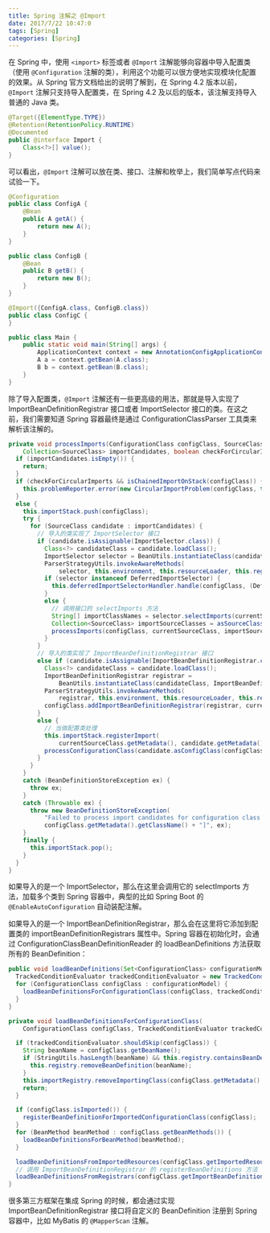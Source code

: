 ```yaml
---
title: Spring 注解之 @Import
date: 2017/7/22 10:47:0
tags: [Spring]
categories: [Spring]
---
```


在 Spring 中，使用 `<import>` 标签或者 `@Import` 注解能够向容器中导入配置类（使用 `@Configuration` 注解的类），利用这个功能可以很方便地实现模块化配置的效果。从 Spring 官方文档给出的说明了解到，在 Spring 4.2 版本以前，`@Import` 注解只支持导入配置类，在 Spring 4.2 及以后的版本，该注解支持导入普通的 Java 类。

<!--more-->

```java
@Target({ElementType.TYPE})
@Retention(RetentionPolicy.RUNTIME)
@Documented
public @interface Import {
    Class<?>[] value();
}
```

可以看出，`@Import` 注解可以放在类、接口、注解和枚举上，我们简单写点代码来试验一下。

```java
@Configuration
public class ConfigA {
    @Bean
    public A getA() {
        return new A();
    }
}
```

```java
public class ConfigB {
    @Bean
    public B getB() {
        return new B();
    }
}
```

```java
@Import({ConfigA.class, ConfigB.class})
public class ConfigC {
}
```

```java
public class Main {
    public static void main(String[] args) {
        ApplicationContext context = new AnnotationConfigApplicationContext(ConfigC.class);
        A a = context.getBean(A.class);
        B b = context.getBean(B.class);
    }
}
```

除了导入配置类，`@Import` 注解还有一些更高级的用法，那就是导入实现了 ImportBeanDefinitionRegistrar 接口或者 ImportSelector 接口的类。在这之前，我们需要知道 Spring 容器最终是通过 ConfigurationClassParser 工具类来解析该注解的。

```java
private void processImports(ConfigurationClass configClass, SourceClass currentSourceClass,
    Collection<SourceClass> importCandidates, boolean checkForCircularImports) {
  if (importCandidates.isEmpty()) {
    return;
  }
  if (checkForCircularImports && isChainedImportOnStack(configClass)) {
    this.problemReporter.error(new CircularImportProblem(configClass, this.importStack));
  }
  else {
    this.importStack.push(configClass);
    try {
      for (SourceClass candidate : importCandidates) {
        // 导入的类实现了 ImportSelector 接口
        if (candidate.isAssignable(ImportSelector.class)) {
          Class<?> candidateClass = candidate.loadClass();
          ImportSelector selector = BeanUtils.instantiateClass(candidateClass, ImportSelector.class);
          ParserStrategyUtils.invokeAwareMethods(
              selector, this.environment, this.resourceLoader, this.registry);
          if (selector instanceof DeferredImportSelector) {
            this.deferredImportSelectorHandler.handle(configClass, (DeferredImportSelector) selector);
          }
          else {
            // 调用接口的 selectImports 方法
            String[] importClassNames = selector.selectImports(currentSourceClass.getMetadata());
            Collection<SourceClass> importSourceClasses = asSourceClasses(importClassNames);
            processImports(configClass, currentSourceClass, importSourceClasses, false);
          }
        }
        // 导入的类实现了 ImportBeanDefinitionRegistrar 接口
        else if (candidate.isAssignable(ImportBeanDefinitionRegistrar.class)) {
          Class<?> candidateClass = candidate.loadClass();
          ImportBeanDefinitionRegistrar registrar =
              BeanUtils.instantiateClass(candidateClass, ImportBeanDefinitionRegistrar.class);
          ParserStrategyUtils.invokeAwareMethods(
              registrar, this.environment, this.resourceLoader, this.registry);
          configClass.addImportBeanDefinitionRegistrar(registrar, currentSourceClass.getMetadata());
        }
        else {
          // 当做配置类处理
          this.importStack.registerImport(
              currentSourceClass.getMetadata(), candidate.getMetadata().getClassName());
          processConfigurationClass(candidate.asConfigClass(configClass));
        }
      }
    }
    catch (BeanDefinitionStoreException ex) {
      throw ex;
    }
    catch (Throwable ex) {
      throw new BeanDefinitionStoreException(
          "Failed to process import candidates for configuration class [" +
          configClass.getMetadata().getClassName() + "]", ex);
    }
    finally {
      this.importStack.pop();
    }
  }
}
```

如果导入的是一个 ImportSelector，那么在这里会调用它的 selectImports 方法，加载多个类到 Spring 容器中，典型的比如 Spring Boot 的 `@EnableAutoConfiguration` 自动装配注解。

如果导入的是一个 ImportBeanDefinitionRegistrar，那么会在这里将它添加到配置类的 importBeanDefinitionRegistrars 属性中。Spring 容器在初始化时，会通过 ConfigurationClassBeanDefinitionReader 的 loadBeanDefinitions 方法获取所有的 BeanDefinition：

```java
public void loadBeanDefinitions(Set<ConfigurationClass> configurationModel) {
  TrackedConditionEvaluator trackedConditionEvaluator = new TrackedConditionEvaluator();
  for (ConfigurationClass configClass : configurationModel) {
    loadBeanDefinitionsForConfigurationClass(configClass, trackedConditionEvaluator);
  }
}

private void loadBeanDefinitionsForConfigurationClass(
    ConfigurationClass configClass, TrackedConditionEvaluator trackedConditionEvaluator) {

  if (trackedConditionEvaluator.shouldSkip(configClass)) {
    String beanName = configClass.getBeanName();
    if (StringUtils.hasLength(beanName) && this.registry.containsBeanDefinition(beanName)) {
      this.registry.removeBeanDefinition(beanName);
    }
    this.importRegistry.removeImportingClass(configClass.getMetadata().getClassName());
    return;
  }

  if (configClass.isImported()) {
    registerBeanDefinitionForImportedConfigurationClass(configClass);
  }
  for (BeanMethod beanMethod : configClass.getBeanMethods()) {
    loadBeanDefinitionsForBeanMethod(beanMethod);
  }

  loadBeanDefinitionsFromImportedResources(configClass.getImportedResources());
  // 调用 ImportBeanDefinitionRegistrar 的 registerBeanDefinitions 方法
  loadBeanDefinitionsFromRegistrars(configClass.getImportBeanDefinitionRegistrars());
}
```

很多第三方框架在集成 Spring 的时候，都会通过实现 ImportBeanDefinitionRegistrar 接口将自定义的 BeanDefinition 注册到 Spring 容器中，比如 MyBatis 的 `@MapperScan` 注解。